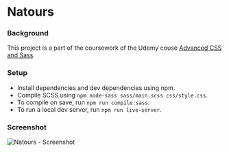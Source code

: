 # Natours

### Background

This project is a part of the coursework of the Udemy couse [Advanced CSS and Sass](https://www.udemy.com/course/advanced-css-and-sass/).

### Setup

- Install dependencies and dev dependencies using npm.
- Compile SCSS using `npm node-sass sass/main.scss css/style.css`.
- To compile on save, run `npm run compile:sass`.
- To run a local dev server, run `npm run live-server`.

### Screenshot

![Natours - Screenshot](https://user-images.githubusercontent.com/10276811/68998065-62fb9d00-08d3-11ea-9826-f4de120f05b2.jpg)
